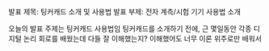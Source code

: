 
발표 제목: 팅커캐드 소개 및 사용법
발표 부제: 전자 계측/시험 기기 사용법 소개

오늘의 발표 주제는 팅커캐드 사용법임
팅커캐드를 소개하기 전에, 근 몇일동안 각종 디지털 논리 회로를 배웠는데 다들 잘 이해했는지?
이해했어도 너무 이론 위주로만 배워서 